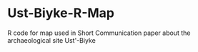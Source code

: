 # Ust-Biyke-R-Map
R code for map used in Short Communication paper about the archaeological site Ust'-Biyke
